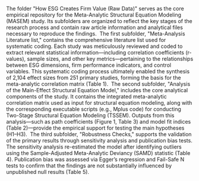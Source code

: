 The folder "How ESG Creates Firm Value (Raw Data)" serves as the core empirical repository for the Meta-Analytic Structural Equation Modeling (MASEM) study. Its subfolders are organized to reflect the key stages of the research process and contain raw article information and analytical files necessary to reproduce the findings.
﻿
The first subfolder, "Meta-Analysis Literature list," contains the comprehensive literature list used for systematic coding. Each study was meticulously reviewed and coded to extract relevant statistical information—including correlation coefficients (r-values), sample sizes, and other key metrics—pertaining to the relationships between ESG dimensions, firm performance indicators, and control variables. This systematic coding process ultimately enabled the synthesis of 2,104 effect sizes from 251 primary studies, forming the basis for the meta-analytic correlation matrix (Table 1).
﻿
The second subfolder, "Analysis of the Main-Effect Structural Equation Model," includes the core analytical components of the study. It contains the integrated meta-analytic correlation matrix used as input for structural equation modeling, along with the corresponding executable scripts (e.g., Mplus code) for conducting Two-Stage Structural Equation Modeling (TSSEM). Outputs from this analysis—such as path coefficients (Figure 1, Table 3) and model fit indices (Table 2)—provide the empirical support for testing the main hypotheses (H1–H3).
﻿
The third subfolder, "Robustness Checks," supports the validation of the primary results through sensitivity analysis and publication bias tests. The sensitivity analysis re-estimated the model after identifying outliers using the Sample-Adjusted Meta-Analytic Deviancy (SAMD) statistic (Table 4). Publication bias was assessed via Egger’s regression and Fail-Safe N tests to confirm that the findings are not substantially influenced by unpublished null results (Table 5).
